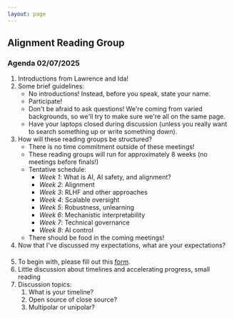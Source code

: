 ```yaml
---
layout: page
---
```


## Alignment Reading Group

### Agenda 02/07/2025

1. Introductions from Lawrence and Ida!
2. Some brief guidelines:
    * No introductions! Instead, before you speak, state your name. 
    * Participate!
    * Don't be afraid to ask questions! We're coming from varied backgrounds, so we'll try to make sure we're all on the same page.
    * Have your laptops closed during discussion (unless you really want to search something up or write something down).
3. How will these reading groups be structured?
    * There is no time commitment outside of these meetings!
    * These reading groups will run for approximately 8 weeks (no meetings before finals!)
    * Tentative schedule:
        * *Week 1*: What is AI, AI safety, and alignment?
        * *Week 2*: Alignment
        * *Week 3*: RLHF and other approaches
        * *Week 4*: Scalable oversight
        * *Week 5*: Robustness, unlearning
        * *Week 6*: Mechanistic interpretability
        * *Week 7*: Technical governance
        * *Week 8*: AI control
    * There should be food in the coming meetings!
4. Now that I've discussed my expectations, what are your expectations? 

#### 
5. To begin with, please fill out this [form](https://docs.google.com/forms/d/e/1FAIpQLSeTaOr4pMsmTWqIv2rIjoZ_Jw5WCMp8HmSNvEEUqqwyILkP5Q/viewform?usp=dialog).
5. Little discussion about timelines and accelerating progress, small reading
6. Discussion topics:
    1. What is your timeline?
    2. Open source of close source?
    3. Multipolar or unipolar?


###








